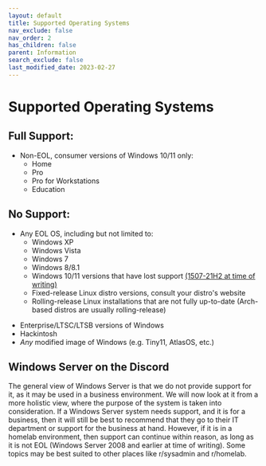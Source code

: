 ```yaml
---
layout: default
title: Supported Operating Systems
nav_exclude: false
nav_order: 2
has_children: false
parent: Information
search_exclude: false
last_modified_date: 2023-02-27
---
```


# Supported Operating Systems

## Full Support:
* Non-EOL, consumer versions of Windows 10/11 only:
    * Home
    * Pro
    * Pro for Workstations
    * Education

## No Support:
* Any EOL OS, including but not limited to:
    * Windows XP
    * Windows Vista
    * Windows 7
    * Windows 8/8.1
    * Windows 10/11 versions that have lost support [(1507-21H2 at time of writing)](https://docs.microsoft.com/en-us/lifecycle/products/windows-10-home-and-pro)
    * Fixed-release Linux distro versions, consult your distro's website
    * Rolling-release Linux installations that are not fully up-to-date (Arch-based distros are usually rolling-release)
<!--    * Standard versions of Ubuntu 21.04 and older, and LTS versions of Ubuntu 12.04 and older -->
* Enterprise/LTSC/LTSB versions of Windows
* Hackintosh
* *Any* modified image of Windows (e.g. Tiny11, AtlasOS, etc.)

## Windows Server on the Discord
The general view of Windows Server is that we do not provide support for it, as it may be used in a business environment. We will now look at it from a more holistic view, where the purpose of the system is taken into consideration. If a Windows Server system needs support, and it is for a business, then it will still be best to recommend that they go to their IT department or support for the business at hand. However, if it is in a homelab environment, then support can continue within reason, as long as it is not EOL (Windows Server 2008 and earlier at time of writing). Some topics may be best suited to other places like r/sysadmin and r/homelab.

